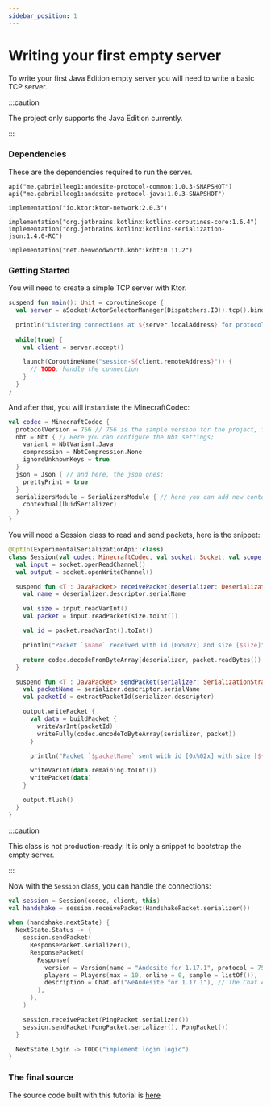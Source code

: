 ```yaml
---
sidebar_position: 1
---
```


# Writing your first empty server

To write your first Java Edition empty server you will need to write a basic TCP server.

:::caution

The project only supports the Java Edition currently.

:::

### Dependencies

These are the dependencies required to run the server.

```
api("me.gabrielleeg1:andesite-protocol-common:1.0.3-SNAPSHOT")
api("me.gabrielleeg1:andesite-protocol-java:1.0.3-SNAPSHOT")

implementation("io.ktor:ktor-network:2.0.3")

implementation("org.jetbrains.kotlinx:kotlinx-coroutines-core:1.6.4")
implementation("org.jetbrains.kotlinx:kotlinx-serialization-json:1.4.0-RC")

implementation("net.benwoodworth.knbt:knbt:0.11.2")
```

### Getting Started

You will need to create a simple TCP server with Ktor.

```kotlin title="main.kt"
suspend fun main(): Unit = coroutineScope {
  val server = aSocket(ActorSelectorManager(Dispatchers.IO)).tcp().bind("0.0.0.0", 25565)

  println("Listening connections at ${server.localAddress} for protocol ${codec.configuration.protocolVersion}")
  
  while(true) {
    val client = server.accept()

    launch(CoroutineName("session-${client.remoteAddress}")) {
      // TODO: handle the connection
    }
  }
}
```

And after that, you will instantiate the MinecraftCodec:

```kotlin title="main.kt"
val codec = MinecraftCodec {
  protocolVersion = 756 // 756 is the sample version for the project, for 1.17.1;
  nbt = Nbt { // Here you can configure the Nbt settings;
    variant = NbtVariant.Java
    compression = NbtCompression.None
    ignoreUnknownKeys = true
  }
  json = Json { // and here, the json ones;
    prettyPrint = true
  }
  serializersModule = SerializersModule { // here you can add new contextual serializers, etc...
    contextual(UuidSerializer)
  }
}
```

You will need a Session class to read and send packets, here is the snippet:

```kotlin title="Session.kt"
@OptIn(ExperimentalSerializationApi::class)
class Session(val codec: MinecraftCodec, val socket: Socket, val scope: CoroutineScope) : CoroutineScope by scope {
  val input = socket.openReadChannel()
  val output = socket.openWriteChannel()

  suspend fun <T : JavaPacket> receivePacket(deserializer: DeserializationStrategy<T>): T {
    val name = deserializer.descriptor.serialName

    val size = input.readVarInt()
    val packet = input.readPacket(size.toInt())

    val id = packet.readVarInt().toInt()

    println("Packet `$name` received with id [0x%02x] and size [$size]".format(id))

    return codec.decodeFromByteArray(deserializer, packet.readBytes())
  }

  suspend fun <T : JavaPacket> sendPacket(serializer: SerializationStrategy<T>, packet: T) {
    val packetName = serializer.descriptor.serialName
    val packetId = extractPacketId(serializer.descriptor)

    output.writePacket {
      val data = buildPacket {
        writeVarInt(packetId)
        writeFully(codec.encodeToByteArray(serializer, packet))
      }

      println("Packet `$packetName` sent with id [0x%02x] with size [${data.remaining}]".format(packetId))

      writeVarInt(data.remaining.toInt())
      writePacket(data)
    }

    output.flush()
  }
}

```

:::caution

This class is not production-ready. It is only a snippet to bootstrap the empty server.

:::

Now with the `Session` class, you can handle the connections:

```kt title="main.kt"
val session = Session(codec, client, this)
val handshake = session.receivePacket(HandshakePacket.serializer())

when (handshake.nextState) {
  NextState.Status -> {
    session.sendPacket(
      ResponsePacket.serializer(),
      ResponsePacket(
        Response(
          version = Version(name = "Andesite for 1.17.1", protocol = 756),
          players = Players(max = 10, online = 0, sample = listOf()),
          description = Chat.of("&eAndesite for 1.17.1"), // The Chat API is a wrapper for Minecraft text components
        ),
      ),
    )

    session.receivePacket(PingPacket.serializer())
    session.sendPacket(PongPacket.serializer(), PongPacket())
  }

  NextState.Login -> TODO("implement login logic")
}
```

### The final source

The source code built with this tutorial is [here](https://gist.github.com/33b13abb79ff051f669fbcf40d01878b)
